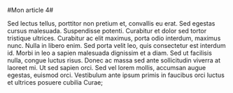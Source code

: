 #Mon article 4#

Sed lectus tellus, porttitor non pretium et, convallis eu erat. Sed egestas cursus malesuada. Suspendisse potenti. Curabitur et dolor sed tortor tristique ultrices. Curabitur ac elit maximus, porta odio interdum, maximus nunc. Nulla in libero enim. Sed porta velit leo, quis consectetur est interdum id. Morbi in leo a sapien malesuada dignissim et a diam. Sed ut facilisis nulla, congue luctus risus. Donec ac massa sed ante sollicitudin viverra at laoreet mi. Ut sed sapien orci. Sed vel lorem mollis, accumsan augue egestas, euismod orci. Vestibulum ante ipsum primis in faucibus orci luctus et ultrices posuere cubilia Curae; 